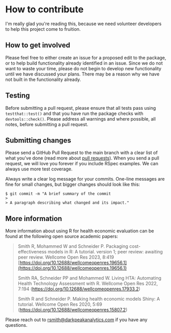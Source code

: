 # How to contribute

I'm really glad you're reading this, because we need volunteer developers to help this project come to fruition.

## How to get involved

Please feel free to either create an issue for a proposed edit to the package, or to help build functionality already identified in an issue. 
Since we do not want to waste your time, please do not begin to develop new functionality until we have discussed your plans. There may be a 
reason why we have not built in the functionality already.

## Testing

Before submitting a pull request, please ensure that all tests pass using `testthat::test()`  and that you have run the package checks with `devtools::check()`. 
Please address all warnings and where possible, all notes, before submitting a pull request.

## Submitting changes

Please send a GitHub Pull Request to the main branch with a clear list of what you've done (read more about [pull requests](http://help.github.com/pull-requests/)). 
When you send a pull request, we will love you forever if you include RSpec examples. We can always use more test coverage.

Always write a clear log message for your commits. One-line messages are fine for small changes, but bigger changes should look like this:

    $ git commit -m "A brief summary of the commit
    > 
    > A paragraph describing what changed and its impact."

## More information

More information about using R for health economic evaluation can be found at the following open source academic papers:

> Smith R, Mohammed W and Schneider P. Packaging cost-effectiveness models in R: A tutorial. version 1; peer review: awaiting peer review. Wellcome Open Res 2023, 8:419 [https://doi.org/10.12688/wellcomeopenres.19656.1](https://doi.org/10.12688/wellcomeopenres.19656.1)
> 
> Smith RA, Schneider PP and Mohammed W. Living HTA: Automating Health Technology Assessment with R. Wellcome Open Res 2022, 7:194 (https://doi.org/10.12688/wellcomeopenres.17933.2)
> 
> Smith R and Schneider P. Making health economic models Shiny: A tutorial. Wellcome Open Res 2020, 5:69 (https://doi.org/10.12688/wellcomeopenres.15807.2)

Please reach out to [rsmith@darkpeakanalytics.com](rsmith@darkpeakanalytics.com) if you have any questions.
